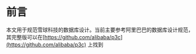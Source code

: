 # 前言

本文用于规范雪球科技的数据库设计。当前主要参考阿里巴巴的数据库设计规范，其完整版可以在[https://github.com/alibaba/p3c](https://github.com/alibaba/p3c) 上找到

## 



